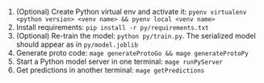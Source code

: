 1. (Optional) Create Python virtual env and activate it: `pyenv virtualenv <python version> <venv name> && pyenv local <venv name>`
1. Install requirements: `pip install -r py/requirements.txt`
1. (Optional) Re-train the model: `python py/train.py`. The serialized model should appear as in `py/model.joblib`
1. Generate proto code: `mage generateProtoGo && mage generateProtoPy`
1. Start a Python model server in one terminal: `mage runPyServer`
1. Get predictions in another terminal: `mage getPredictions`